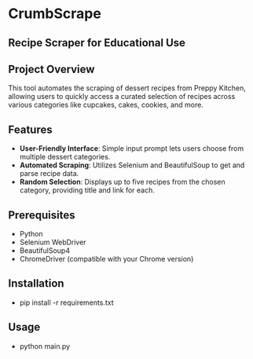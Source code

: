 # CrumbScrape
## Recipe Scraper for Educational Use

## Project Overview
This tool automates the scraping of dessert recipes from Preppy Kitchen, allowing users to quickly access a curated selection of recipes across various categories like cupcakes, cakes, cookies, and more.

## Features
- **User-Friendly Interface**: Simple input prompt lets users choose from multiple dessert categories.
- **Automated Scraping**: Utilizes Selenium and BeautifulSoup to get and parse recipe data.
- **Random Selection**: Displays up to five recipes from the chosen category, providing title and link for each.

## Prerequisites
- Python
- Selenium WebDriver
- BeautifulSoup4
- ChromeDriver (compatible with your Chrome version)

## Installation
- pip install -r requirements.txt
  
## Usage 
- python main.py